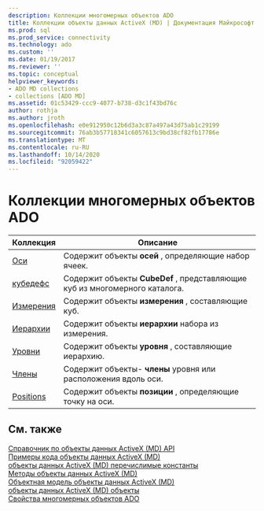 ```yaml
---
description: Коллекции многомерных объектов ADO
title: Коллекции объекты данных ActiveX (MD) | Документация Майкрософт
ms.prod: sql
ms.prod_service: connectivity
ms.technology: ado
ms.custom: ''
ms.date: 01/19/2017
ms.reviewer: ''
ms.topic: conceptual
helpviewer_keywords:
- ADO MD collections
- collections [ADO MD]
ms.assetid: 01c53429-ccc9-4077-b738-d3c1f43bd76c
author: rothja
ms.author: jroth
ms.openlocfilehash: e0e912950c12b6d3a3c87a497a43d75ab1c29199
ms.sourcegitcommit: 76ab3b57718341c6057613c9bd38cf82fb17786e
ms.translationtype: MT
ms.contentlocale: ru-RU
ms.lasthandoff: 10/14/2020
ms.locfileid: "92059422"
---
```

# <a name="ado-md-collections"></a>Коллекции многомерных объектов ADO

|Коллекция|Описание|  
|-|-|  
|[Оси](./axes-collection-ado-md.md)|Содержит объекты **осей** , определяющие набор ячеек.|  
|[кубедефс](./cubedef-object-ado-md.md)|Содержит объекты **CubeDef** , представляющие куб из многомерного каталога.|  
|[Измерения](./dimension-object-ado-md.md)|Содержит объекты **измерения** , составляющие куб.|  
|[Иерархии](./hierarchy-object-ado-md.md)|Содержит объекты **иерархии** набора из измерения.|  
|[Уровни](./level-object-ado-md.md)|Содержит объекты **уровня** , составляющие иерархию.|  
|[Члены](./members-collection-ado-md.md)|Содержит объекты- **члены** уровня или расположения вдоль оси.|  
|[Positions](./positions-collection-ado-md.md)|Содержит объекты **позиции** , определяющие точку на оси.|  
  
## <a name="see-also"></a>См. также  
 [Справочник по объекты данных ActiveX (MD) API](./ado-md-object-model.md?view=sql-server-ver15&preserve-view=true)   
 [Примеры кода объекты данных ActiveX (MD)](./ado-md-code-examples.md)   
 [объекты данных ActiveX (MD) перечислимые константы](./ado-md-enumerated-constants.md)   
 [Методы объекты данных ActiveX (MD)](./ado-md-methods.md)   
 [Объектная модель объекты данных ActiveX (MD)](./ado-md-object-model.md)   
 [объекты данных ActiveX (MD) объекты](./ado-md-objects.md)   
 [Свойства многомерных объектов ADO](./ado-md-properties.md)
